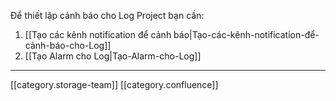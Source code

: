Để thiết lập cảnh báo cho Log Project bạn cần:


1. [[Tạo các kênh notification để cảnh báo|Tạo-các-kênh-notification-để-cảnh-báo-cho-Log]]
1. [[Tạo Alarm cho Log|Tạo-Alarm-cho-Log]]



*****

[[category.storage-team]] 
[[category.confluence]] 

